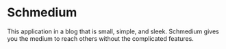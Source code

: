 # Schmedium
This application in a blog that is small, simple, and sleek. Schmedium gives you the medium to reach others without the complicated features.
